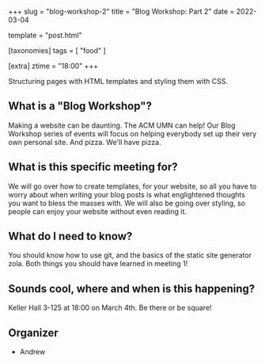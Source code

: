 +++
slug = "blog-workshop-2"
title = "Blog Workshop: Part 2"
date = 2022-03-04

template = "post.html"

[taxonomies]
tags = [ "food" ]

[extra]
ztime = "18:00"
+++

Structuring pages with HTML templates and styling them with CSS.

<!-- more -->

## What is a "Blog Workshop"?

Making a website can be daunting. The ACM UMN can help! Our Blog Workshop series of events will
focus on helping everybody set up their very own personal site. And pizza. We'll have pizza.

## What is this specific meeting for?

We will go over how to create templates, for your website, so all you have to worry about when writing your blog posts is what englightened thoughts you want to bless the masses with.
We will also be going over styling, so people can enjoy your website without even reading it.

## What do I need to know?

You should know how to use git, and the basics of the static site generator zola. 
Both things you should have learned in meeting 1!


## Sounds cool, where and when is this happening?

Keller Hall 3-125 at 18:00 on March 4th. Be there or be square!

## Organizer

* Andrew
